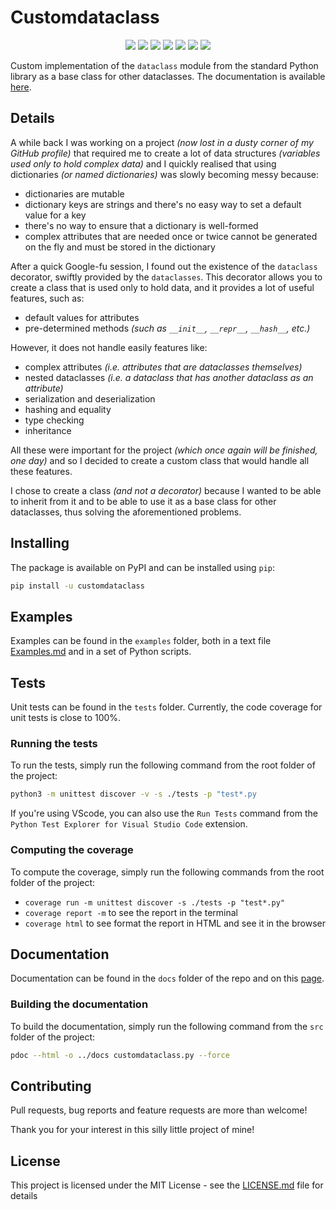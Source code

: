 # Customdataclass

<p align="center">
<img src=https://img.shields.io/github/issues-raw/lorossi/customdataclass></img>
<img src=https://img.shields.io/pypi/l/customdataclass></img>
<img src=https://img.shields.io/pypi/pyversions/customdataclass></img>
<img src=https://img.shields.io/pypi/v/customdataclass></img>
<img src=https://img.shields.io/pypi/format/customdataclass></img>
<img src=https://img.shields.io/badge/dynamic/json?color=informational&label=code%20coverage&query=totals.percent_covered_display&suffix=%25&url=https%3A%2F%2Fraw.githubusercontent.com%2Florossi%2Fcustomdataclass%2Fmain%2Fcoverage.json></img>
<img src=https://img.shields.io/github/languages/top/lorossi/customdataclass></img>
</p>

Custom implementation of the `dataclass` module from the standard Python library as a base class for other dataclasses.
The documentation is available [here](https://lorossi.github.io/customdataclass).

## Details

A while back I was working on a project *(now lost in a dusty corner of my GitHub profile)* that required me to create a lot of data structures *(variables used only to hold complex data)* and I quickly realised that using dictionaries *(or named dictionaries)* was slowly becoming messy because:

- dictionaries are mutable
- dictionary keys are strings and there's no easy way to set a default value for a key
- there's no way to ensure that a dictionary is well-formed
- complex attributes that are needed once or twice cannot be generated on the fly and must be stored in the dictionary

After a quick Google-fu session, I found out the existence of the `dataclass` decorator, swiftly provided by the `dataclasses`. This decorator allows you to create a class that is used only to hold data, and it provides a lot of useful features, such as:

- default values for attributes
- pre-determined methods *(such as `__init__`, `__repr__`, `__hash__`, etc.)*

However, it does not handle easily features like:

- complex attributes *(i.e. attributes that are dataclasses themselves)*
- nested dataclasses *(i.e. a dataclass that has another dataclass as an attribute)*
- serialization and deserialization
- hashing and equality
- type checking
- inheritance

All these were important for the project *(which once again will be finished, one day)* and so I decided to create a custom class that would handle all these features.

I chose to create a class *(and not a decorator)* because I wanted to be able to inherit from it and to be able to use it as a base class for other dataclasses, thus solving the aforementioned problems.

## Installing

The package is available on PyPI and can be installed using `pip`:

```bash
pip install -u customdataclass
```

## Examples

Examples can be found in the `examples` folder, both in a text file [Examples.md](examples/Examples.md) and in a set of Python scripts.

## Tests

Unit tests can be found in the `tests` folder.
Currently, the code coverage for unit tests is close to 100%.

### Running the tests

To run the tests, simply run the following command from the root folder of the project:

```bash
python3 -m unittest discover -v -s ./tests -p "test*.py
```

If you're using VScode, you can also use the `Run Tests` command from the `Python Test Explorer for Visual Studio Code` extension.

### Computing the coverage

To compute the coverage, simply run the following commands from the root folder of the project:

- `coverage run -m unittest discover -s ./tests -p "test*.py"`
- `coverage report -m` to see the report in the terminal
- `coverage html` to see format the report in HTML and see it in the browser

## Documentation

Documentation can be found in the `docs` folder of the repo and on this [page](https://lorossi.github.io/customdataclass).

### Building the documentation

To build the documentation, simply run the following command from the `src` folder of the project:

```bash
pdoc --html -o ../docs customdataclass.py --force
```

## Contributing

Pull requests, bug reports and feature requests are more than welcome!

Thank you for your interest in this silly little project of mine!

## License

This project is licensed under the MIT License - see the [LICENSE.md](LICENSE.md) file for details

